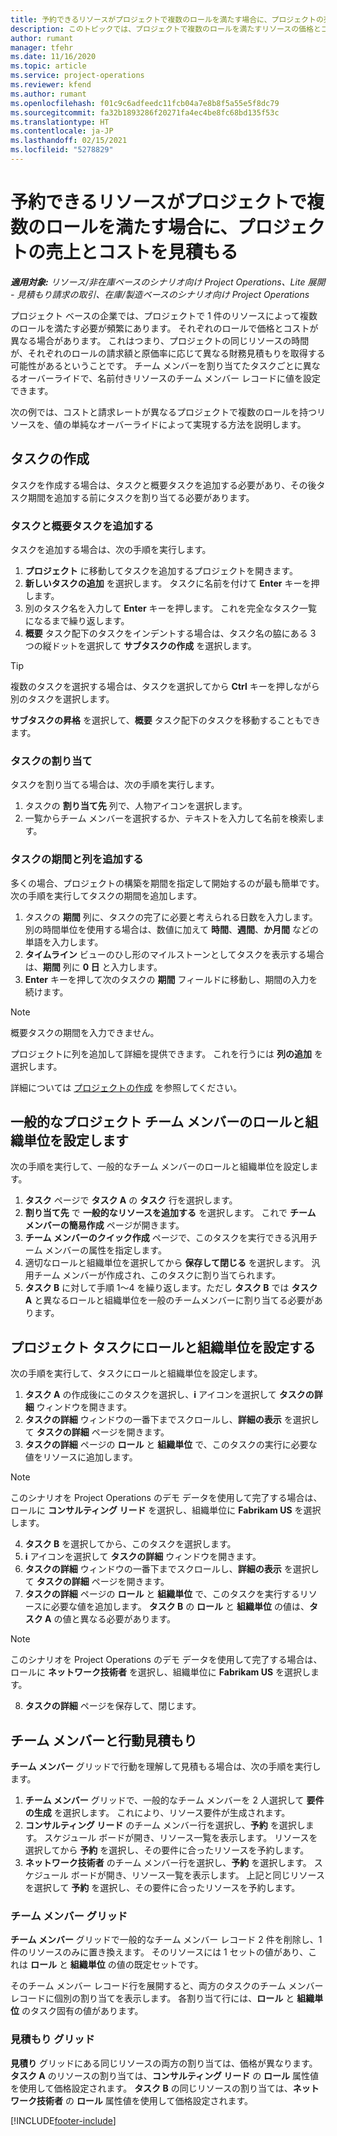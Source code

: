 ```yaml
---
title: 予約できるリソースがプロジェクトで複数のロールを満たす場合に、プロジェクトの売上とコストを見積もる
description: このトピックでは、プロジェクトで複数のロールを満たすリソースの価格とコストの見積もりを、価格ディメンションを使用してサポートする方法を説明します。
author: rumant
manager: tfehr
ms.date: 11/16/2020
ms.topic: article
ms.service: project-operations
ms.reviewer: kfend
ms.author: rumant
ms.openlocfilehash: f01c9c6adfeedc11fcb04a7e8b8f5a55e5f8dc79
ms.sourcegitcommit: fa32b1893286f20271fa4ec4be8fc68bd135f53c
ms.translationtype: HT
ms.contentlocale: ja-JP
ms.lasthandoff: 02/15/2021
ms.locfileid: "5278829"
---
```

# <a name="estimate-project-sales-and-costs-when-a-bookable-resource-fills-multiple-roles-on-a-project"></a>予約できるリソースがプロジェクトで複数のロールを満たす場合に、プロジェクトの売上とコストを見積もる 

_**適用対象:** リソース/非在庫ベースのシナリオ向け Project Operations、Lite 展開 - 見積もり請求の取引、在庫/製造ベースのシナリオ向け Project Operations_ 

プロジェクト ベースの企業では、プロジェクトで 1 件のリソースによって複数のロールを満たす必要が頻繁にあります。 それぞれのロールで価格とコストが異なる場合があります。 これはつまり、プロジェクトの同じリソースの時間が、それぞれのロールの請求額と原価率に応じて異なる財務見積もりを取得する可能性があるということです。 チーム メンバーを割り当てたタスクごとに異なるオーバーライドで、名前付きリソースのチーム メンバー レコードに値を設定できます。

次の例では、コストと請求レートが異なるプロジェクトで複数のロールを持つリソースを、値の単純なオーバーライドによって実現する方法を説明します。

## <a name="create-tasks"></a>タスクの作成
タスクを作成する場合は、タスクと概要タスクを追加する必要があり、その後タスク期間を追加する前にタスクを割り当てる必要があります。 

### <a name="add-tasks-and-summary-tasks"></a>タスクと概要タスクを追加する
タスクを追加する場合は、次の手順を実行します。

1. **プロジェクト** に移動してタスクを追加するプロジェクトを開きます。
2. **新しいタスクの追加** を選択します。 タスクに名前を付けて **Enter** キーを押します。
3. 別のタスク名を入力して **Enter** キーを押します。 これを完全なタスク一覧になるまで繰り返します。
3. **概要** タスク配下のタスクをインデントする場合は、タスク名の脇にある 3 つの縦ドットを選択して **サブタスクの作成** を選択します。 

  > [!TIP]
  > 複数のタスクを選択する場合は、タスクを選択してから **Ctrl** キーを押しながら別のタスクを選択します。
  >
  > **サブタスクの昇格** を選択して、**概要** タスク配下のタスクを移動することもできます。

### <a name="assign-tasks"></a>タスクの割り当て

タスクを割り当てる場合は、次の手順を実行します。

1. タスクの **割り当て先** 列で、人物アイコンを選択します。
2. 一覧からチーム メンバーを選択するか、テキストを入力して名前を検索します。

### <a name="add-task-duration-and-columns"></a>タスクの期間と列を追加する

多くの場合、プロジェクトの構築を期間を指定して開始するのが最も簡単です。 次の手順を実行してタスクの期間を追加します。

1. タスクの **期間** 列に、タスクの完了に必要と考えられる日数を入力します。 別の時間単位を使用する場合は、数値に加えて **時間**、**週間**、**か月間** などの単語を入力します。
2. **タイムライン** ビューのひし形のマイルストーンとしてタスクを表示する場合は、**期間** 列に **0 日**  と入力します。
3. **Enter** キーを押して次のタスクの **期間** フィールドに移動し、期間の入力を続けます。

  > [!NOTE]
  > 概要タスクの期間を入力できません。

プロジェクトに列を追加して詳細を提供できます。 これを行うには **列の追加** を選択します。 

詳細については [プロジェクトの作成](https://support.microsoft.com/en-us/office/create-a-project-a5b5e823-fb2e-45fd-be00-7d84422d9749) を参照してください。

## <a name="set-up-the-role-and-organization-unit-for-a-generic-project-team-member"></a>一般的なプロジェクト チーム メンバーのロールと組織単位を設定します
次の手順を実行して、一般的なチーム メンバーのロールと組織単位を設定します。

1. **タスク** ページで **タスク A** の **タスク** 行を選択します。 
2. **割り当て先** で **一般的なリソースを追加する** を選択します。 これで **チーム メンバーの簡易作成** ページが開きます。
3. **チーム メンバーのクイック作成** ページで、このタスクを実行できる汎用チーム メンバーの属性を指定します。
4. 適切なロールと組織単位を選択してから **保存して閉じる** を選択します。 汎用チーム メンバーが作成され、このタスクに割り当てられます。 
5. **タスク B** に対して手順 1〜4 を繰り返します。ただし **タスク B** では **タスク A** と異なるロールと組織単位を一般のチームメンバーに割り当てる必要があります。 

## <a name="set-up-the-role-and-organization-unit-for-a-project-task"></a>プロジェクト タスクにロールと組織単位を設定する
次の手順を実行して、タスクにロールと組織単位を設定します。

1. **タスク A** の作成後にこのタスクを選択し、**i** アイコンを選択して **タスクの詳細** ウィンドウを開きます。 
2. **タスクの詳細** ウィンドウの一番下までスクロールし、**詳細の表示** を選択して **タスクの詳細** ページを開きます。
3. **タスクの詳細** ページの **ロール** と **組織単位** で、このタスクの実行に必要な値をリソースに追加します。 

  > [!NOTE]
  > このシナリオを Project Operations のデモ データを使用して完了する場合は、ロールに **コンサルティング リード** を選択し、組織単位に **Fabrikam US** を選択します。

4. **タスク B** を選択してから、このタスクを選択します。
5. **i** アイコンを選択して **タスクの詳細** ウィンドウを開きます。 
6. **タスクの詳細** ウィンドウの一番下までスクロールし、**詳細の表示** を選択して **タスクの詳細** ページを開きます。
7. **タスクの詳細** ページの **ロール** と **組織単位** で、このタスクを実行するリソースに必要な値を追加します。 **タスク B** の **ロール** と **組織単位** の値は、**タスク A** の値と異なる必要があります。 

  > [!NOTE]
  > このシナリオを Project Operations のデモ データを使用して完了する場合は、ロールに **ネットワーク技術者** を選択し、組織単位に **Fabrikam US** を選択します。

8. **タスクの詳細** ページを保存して、閉じます。 

## <a name="team-member-and-estimates-behavior"></a>チーム メンバーと行動見積もり 
**チーム メンバー** グリッドで行動を理解して見積もる場合は、次の手順を実行します。

1. **チーム メンバー** グリッドで、一般的なチーム メンバーを 2 人選択して **要件の生成** を選択します。 これにより、リソース要件が生成されます。 
2. **コンサルティング リード** のチーム メンバー行を選択し、**予約** を選択します。 スケジュール ボードが開き、リソース一覧を表示します。 リソースを選択してから **予約** を選択し、その要件に合ったリソースを予約します。
3. **ネットワーク技術者** のチーム メンバー行を選択し、**予約** を選択します。 スケジュール ボードが開き、リソース一覧を表示します。 上記と同じリソースを選択して **予約** を選択し、その要件に合ったリソースを予約します。

### <a name="team-member-grid"></a>チーム メンバー グリッド 

**チーム メンバー** グリッドで一般的なチーム メンバー レコード 2 件を削除し、1 件のリソースのみに置き換えます。 そのリソースには 1 セットの値があり、これは **ロール** と **組織単位** の値の既定セットです。

そのチーム メンバー レコード行を展開すると、両方のタスクのチーム メンバー レコードに個別の割り当てを表示します。 各割り当て行には、**ロール** と **組織単位** のタスク固有の値があります。 

### <a name="estimates-grid"></a>見積もり グリッド 

**見積り** グリッドにある同じリソースの両方の割り当ては、価格が異なります。 **タスク A** のリソースの割り当ては、**コンサルティング リード** の **ロール** 属性値を使用して価格設定されます。 **タスク B** の同じリソースの割り当ては、**ネットワーク技術者** の **ロール** 属性値を使用して価格設定されます。


[!INCLUDE[footer-include](../includes/footer-banner.md)]